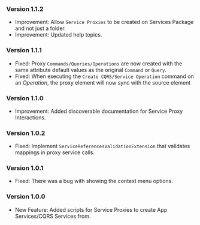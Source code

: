 ### Version 1.1.2

- Improvement: Allow ``Service Proxies`` to be created on Services Package and not just a folder.
- Improvement: Updated help topics.

### Version 1.1.1

- Fixed: Proxy `Commands/Queries/Operations` are now created with the same attribute default values as the original `Command` or `Query`.
- Fixed: When executing the `Create CQRS/Service Operation` command on an *Operation*, the proxy element will now sync with the source element


### Version 1.1.0

- Improvement: Added discoverable documentation for Service Proxy Interactions.

### Version 1.0.2

- Fixed: Implement `ServiceReferencesValidationExtension` that validates mappings in proxy service calls.

### Version 1.0.1

- Fixed: There was a bug with showing the context menu options.

### Version 1.0.0

- New Feature: Added scripts for Service Proxies to create App Services/CQRS Services from.

